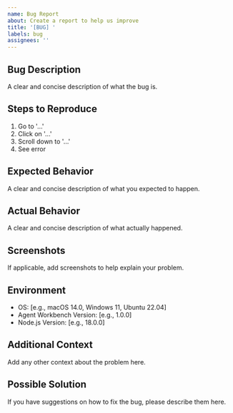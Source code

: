 ```yaml
---
name: Bug Report
about: Create a report to help us improve
title: '[BUG] '
labels: bug
assignees: ''
---
```


## Bug Description

A clear and concise description of what the bug is.

## Steps to Reproduce

1. Go to '...'
2. Click on '...'
3. Scroll down to '...'
4. See error

## Expected Behavior

A clear and concise description of what you expected to happen.

## Actual Behavior

A clear and concise description of what actually happened.

## Screenshots

If applicable, add screenshots to help explain your problem.

## Environment

- OS: [e.g., macOS 14.0, Windows 11, Ubuntu 22.04]
- Agent Workbench Version: [e.g., 1.0.0]
- Node.js Version: [e.g., 18.0.0]

## Additional Context

Add any other context about the problem here.

## Possible Solution

If you have suggestions on how to fix the bug, please describe them here.

